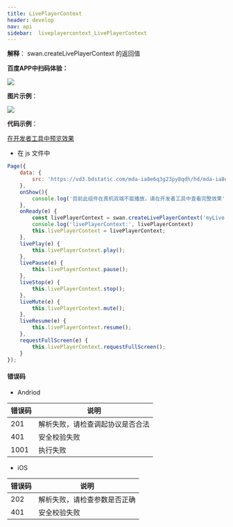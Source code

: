 ```yaml
---
title: LivePlayerContext
header: develop
nav: api
sidebar:  liveplayercontext_LivePlayerContext
---
```


 



**解释**： swan.createLivePlayerContext 的返回值

**百度APP中扫码体验：**

<img src="https://b.bdstatic.com/miniapp/assets/images/doc_demo/live-player.png"  class="demo-qrcode-image" />

**图片示例**：

<div class="m-doc-custom-examples">
    <div class="m-doc-custom-examples-correct">
        <img src="https://b.bdstatic.com/miniapp/images/liveplayer.gif">
    </div>
    <div class="m-doc-custom-examples-correct">
        <img src=" ">
    </div>
    <div class="m-doc-custom-examples-correct">
        <img src=" ">
    </div>     
</div>

**代码示例**：

<a href="swanide://fragment/fde41dba7cc64b655e9e6181024fdd571573522009534" title="在开发者工具中预览效果" target="_self">在开发者工具中预览效果</a> 

* 在 js 文件中
```js
Page({
    data: {
        src: 'https://vd3.bdstatic.com/mda-ia8e6q3g23py8qdh/hd/mda-ia8e6q3g23py8qdh.mp4?playlist=%5B%22hd%22%5D&auth_key=1521549485-0-0-d5d042ba3555b2d23909d16a82916ebc&bcevod_channel=searchbox_feed&pd=share'
    },
    onShow(){
        console.log('目前此组件在真机双端不能播放，请在开发者工具中查看完整效果');
    },
    onReady(e) {
        const livePlayerContext = swan.createLivePlayerContext('myLive');
        console.log('livePlayerContext:', livePlayerContext)
        this.livePlayerContext = livePlayerContext;
    },
    livePlay(e) {
        this.livePlayerContext.play();
    },
    livePause(e) {
        this.livePlayerContext.pause();
    },
    liveStop(e) {
        this.livePlayerContext.stop();
    },
    liveMute(e) {
        this.livePlayerContext.mute();
    },
    liveResume(e) {
        this.livePlayerContext.resume();
    },
    requestFullScreen(e) {
        this.livePlayerContext.requestFullScreen();
    }
});
```



#### 错误码

* Andriod

|错误码|说明|
|--|--|
|201|解析失败，请检查调起协议是否合法|
|401|安全校验失败|
|1001|执行失败|

* iOS

|错误码|说明|
|--|--|
|202|解析失败，请检查参数是否正确       |
|401|安全校验失败|


